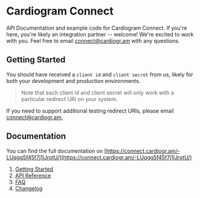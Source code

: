 # Cardiogram Connect

API Documentation and example code for Cardiogram Connect. If you're here, you're likely an integration partner -- welcome! We're excited to work with you. Feel free to email [connect@cardiogr.am](mailto:connect@cardiogr.am) with any questions.

## Getting Started

You should have received a `client id` and `client secret` from us, likely for both your development and production environments.

> Note that each client id and client secret will only work with a particular redirect URI on your system.

If you need to support additional testing redirect URIs, please email [connect@cardiogr.am.](mailto:connect@cardiogr.am)

## Documentation

You can find the full documentation on [https://connect.cardiogr.am/-LUqgg5f45f7j1lJrotU/](https://connect.cardiogr.am/-LUqgg5f45f7j1lJrotU/)

1. [Getting Started](api/authentication.md)
2. [API Reference](api/)
3. [FAQ](faq/)
4. [Changelog](changelog.md)
